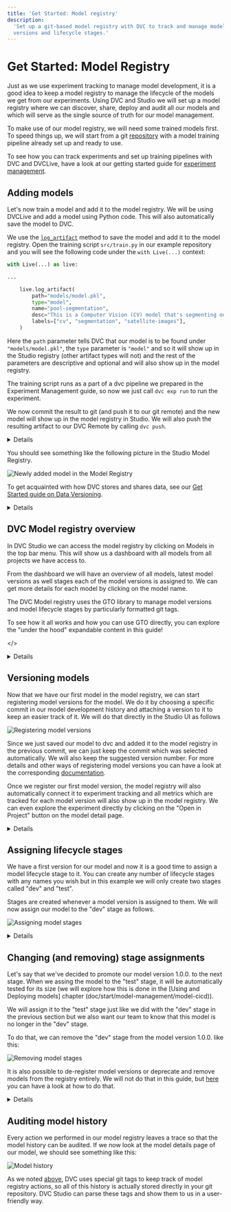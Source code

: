 ```yaml
---
title: 'Get Started: Model registry'
description:
  'Set up a git-based model registry with DVC to track and manage models, their
  versions and lifecycle stages.'
---
```


# Get Started: Model Registry

Just as we use experiment tracking to manage model development, it is a good
idea to keep a model registry to manage the lifecycle of the models we get from
our experiments. Using DVC and Studio we will set up a model registry where we
can discover, share, deploy and audit all our models and which will serve as the
single source of truth for our model management.

To make use of our model registry, we will need some trained models first. To
speed things up, we will start from a git
[repository](https://github.com/iterative/example-get-started-model-management)
with a model training pipeline already set up and ready to use.

To see how you can track experiments and set up training pipelines with DVC and
DVCLive, have a look at our getting started guide for
[experiment management](/doc/start/experiments).

## Adding models

Let's now train a model and add it to the model registry. We will be using
DVCLive and add a model using Python code. This will also automatically save the
model to DVC.

We use the [`log_artifact`](/doc/dvclive/live/log_artifact) method to save the
model and add it to the model registry. Open the training script `src/train.py`
in our example repository and you will see the following code under the
`with Live(...)` context:

```python
with Live(...) as live:

...

    live.log_artifact(
        path="models/model.pkl",
        type="model",
        name="pool-segmentation",
        desc="This is a Computer Vision (CV) model that's segmenting out swimming pools from satellite images.",
        labels=["cv", "segmentation", "satellite-images"],
    )
```

Here the `path` parameter tells DVC that our model is to be found under
`"models/model.pkl"`, the `type` parameter is `"model"` and so it will show up
in the Studio registry (other artifact types will not) and the rest of the
parameters are descriptive and optional and will also show up in the model
registry.

The training script runs as a part of a dvc pipeline we prepared in the
Experiment Management guide, so now we just call `dvc exp run` to run the
experiment.

We now commit the result to git (and push it to our git remote) and the new
model will show up in the model registry in Studio. We will also push the
resulting artifact to our DVC Remote by calling `dvc push`.

<details id="push-click-to-see-how-artifacts-are-registered">

#### 💡 Expand to see how adding models to the registry works under the hood

When we call the `log_artifact()` method, DVC takes all the information we
provided in the call and edits the `dvc.yaml` file which will now contain the
following lines

```yaml
artifacts:
  pool-segmentation:
    path: models/model.pkl
    type: model
    desc:
      This is a Computer Vision (CV) model that's segmenting out swimming pools
      from satellite images.
    labels:
      - cv
      - segmentation
      - satellite-images
```

When you push the resulting file to your git remote it is parsed by Studio and
it then shows all model artifacts from your `dvc.yaml` files in the model
registry.

</details>

You should see something like the following picture in the Studio Model
Registry.

![Newly added model in the Model Registry](/img/mr-newly-added-model.png)

To get acquainted with how DVC stores and shares data, see our
[Get Started guide on Data Versioning](/doc/start/data-management/data-versioning).

<details id="push-click-to-see-other-ways-to-add-models">

#### 💡 Expand to see other ways to add models

The other two options are to use the Studio's graphical user interface to add
models interactively or to manually edit `dvc.yaml` files to add information
about model artifacts. To get more details on the ways to add models have a look
at the
[Model registry documentation](/doc/studio/user-guide/model-registry/add-a-model).

</details>

## DVC Model registry overview

In DVC Studio we can access the model registry by clicking on Models in the top
bar menu. This will show us a dashboard with all models from all projects we
have access to.

From the dashboard we will have an overview of all models, latest model versions
as well stages each of the model versions is assigned to. We can get more
details for each model by clicking on the model name.

<admon type="tip" id="GTO-tip">

The DVC Model registry uses the GTO library to manage model versions and model
lifecycle stages by particularly formatted git tags.

To see how it all works and how you can use GTO directly, you can explore the
"under the hood" expandable content in this guide!

</>

<details id="under-the-hood-model-registry">

#### 💡 Expand to see how the model registry works under the hood

When you register model versions, assign or remove stages or deprecate models,
GTO assign [particularly formatted](/doc/gto/user-guide#git-tags-format) git
[tags](https://git-scm.com/book/en/v2/Git-Basics-Tagging) to selected commits
and these are then parsed by the model registry to keep track of the model
lifecycle history.

This means that all the metadata used by the model registry is actually stored
in your git repo!

It also allows you to use GTO directly instead of the Studio UI to manage your
model lifecycle. That can be useful for example if you want to trigger certain
model registry actions programmatically. You can learn more about the details of
GTO in its [documentation](/docs/gto).

We recommend most users to interact with the model registry using the Studio GUI
as it is easier to use and also has some exclusive features such as the ability
to view models from multiple git repositories in one place.

</details>

## Versioning models

Now that we have our first model in the model registry, we can start registering
model versions for the model. We do it by choosing a specific commit in our
model development history and attaching a version to it to keep an easier track
of it. We will do that directly in the Studio UI as follows

![Registering model versions](/img/mr-register-model-version.gif)

Since we just saved our model to dvc and added it to the model registry in the
previous commit, we can just keep the commit which was selected automatically.
We will also keep the suggested version number. For more details and other ways
of registering model versions you can have a look at the corresponding
[documentation](/doc/studio/user-guide/model-registry/register-version).

Once we register our first model version, the model registry will also
automatically connect it to experiment tracking and all metrics which are
tracked for each model version will also show up in the model registry. We can
even explore the experiment directly by clicking on the "Open in Project" button
on the model detail page.

<details>

#### 💡 Expand to see how registering models works under the hood

Registering the model version as we just did using DVC Studio is equivalent to
the following GTO command

```
gto register pool-segmentation [ref] --version v1.0.0
```

Here, `[ref]` is the git reference/hash we selected from the menu in Studio.

For more details you can have a look at the
[gto register command reference](doc/gto/command-reference/register).

</details>

## Assigning lifecycle stages

We have a first version for our model and now it is a good time to assign a
model lifecycle stage to it. You can create any number of lifecycle stages with
any names you wish but in this example we will only create two stages called
"dev" and "test".

Stages are created whenever a model version is assigned to them. We will now
assign our model to the "dev" stage as follows.

![Assigning model stages](/img/mr-assign-model-stage.gif)

<details id="under-the-hood-assigning-model-stages">

#### 💡 Expand to see how assigning model stages works under the hood

Assigning the "dev" stage to the model as we just did using DVC Studio is
equivalent to the following GTO command

```
gto assign pool-segmentation --version v1.0.0 --stage dev
```

For more details you can have a look at the
[gto assign command reference](doc/gto/command-reference/assign).

</details>

## Changing (and removing) stage assignments

Let's say that we've decided to promote our model version 1.0.0. to the next
stage. When we assing the model to the "test" stage, it will be automatically
tested for its size (we will explore how this is done in the [Using and
Deploying models] chapter (doc/start/model-management/model-cicd)).

We will assign it to the "test" stage just like we did with the "dev" stage in
the previous section but we also want our team to know that this model is no
longer in the "dev" stage.

To do that, we can remove the "dev" stage from the model version 1.0.0. like
this:

![Removing model stages](/img/mr-remove-model-stage.gif)

It is also possible to de-register model versions or deprecate and remove models
from the registry entirely. We will not do that in this guide, but
[here](user-guide/model-registry/remove-a-model-or-its-details) you can have a
look at how to do that.

<details id="under-the-hood-removing-stages">

#### 💡 Expand to see how removing model stages works under the hood

Un-assigning the "dev" stage from the model as we just did using DVC Studio is
equivalent to the following GTO command

```
gto deprecate pool-segmentation v1.0.0 dev
```

For more details you can have a look at the
[gto deprecate command reference](doc/gto/command-reference/deprecate).

</details>

## Auditing model history

Every action we performed in our model registry leaves a trace so that the model
history can be audited. If we now look at the model details page of our model,
we should see something like this:

![Model history](/img/mr-model-history.png)

As we noted [above](/docs/start/model-management/model-registry#GTO-tip), DVC
uses special git tags to keep track of model registry actions, so all of this
history is actually stored directly in your git repository. DVC Studio can parse
these tags and show them to us in a user-friendly way.
